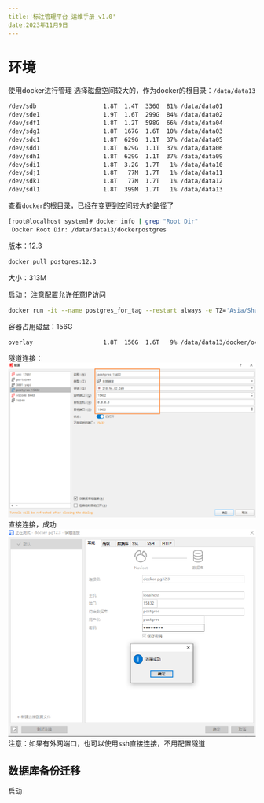 ```yaml
---
title:'标注管理平台_运维手册_v1.0'
date:2023年11月9日
---
```

# 环境
使用docker进行管理
选择磁盘空间较大的，作为docker的根目录：`/data/data13`
```bash
/dev/sdb                   1.8T  1.4T  336G  81% /data/data01
/dev/sde1                  1.9T  1.6T  299G  84% /data/data02
/dev/sdf1                  1.8T  1.2T  598G  66% /data/data04
/dev/sdg1                  1.8T  167G  1.6T  10% /data/data03
/dev/sdc1                  1.8T  629G  1.1T  37% /data/data05
/dev/sdd1                  1.8T  629G  1.1T  37% /data/data06
/dev/sdh1                  1.8T  629G  1.1T  37% /data/data09
/dev/sdi1                  1.8T  3.2G  1.7T   1% /data/data10
/dev/sdj1                  1.8T   77M  1.7T   1% /data/data11
/dev/sdk1                  1.8T   77M  1.7T   1% /data/data12
/dev/sdl1                  1.8T  399M  1.7T   1% /data/data13
```
查看`docker`的根目录，已经在变更到空间较大的路径了
```bash
[root@localhost system]# docker info | grep "Root Dir"
 Docker Root Dir: /data/data13/dockerpostgres
```
版本：12.3
```bash
docker pull postgres:12.3
```
大小：313M

启动：
注意配置允许任意IP访问
```bash
docker run -it --name postgres_for_tag --restart always -e TZ='Asia/Shanghai' -e POSTGRES_PASSWORD='postgres' -e ALLOW_IP_PANGE=0.0.0.0/0 -p 15432:5432 -v /data/data013/hh/software/postgres/data:/var/lib/postgresql/data -d postgres:12.3
```
容器占用磁盘：156G
```bash
overlay                    1.8T  156G  1.6T   9% /data/data13/docker/overlay2/8599ab8419616e09ebe42cfb5276da8e2ba8e3e5ce2a7436ff05a2dd968405c8/merged配置
```
隧道连接：
![Alt text](%E6%A0%87%E6%B3%A8%E7%AE%A1%E7%90%86%E5%B9%B3%E5%8F%B0_%E8%BF%90%E7%BB%B4%E6%89%8B%E5%86%8C_v1.0/image.png)
直接连接，成功
![Alt text](%E6%A0%87%E6%B3%A8%E7%AE%A1%E7%90%86%E5%B9%B3%E5%8F%B0_%E8%BF%90%E7%BB%B4%E6%89%8B%E5%86%8C_v1.0/image-1.png)
注意：如果有外网端口，也可以使用ssh直接连接，不用配置隧道
## 数据库备份迁移


启动

